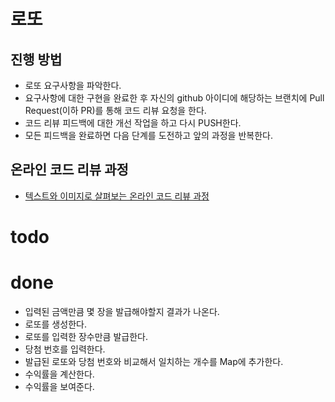 # 로또
## 진행 방법
* 로또 요구사항을 파악한다.
* 요구사항에 대한 구현을 완료한 후 자신의 github 아이디에 해당하는 브랜치에 Pull Request(이하 PR)를 통해 코드 리뷰 요청을 한다.
* 코드 리뷰 피드백에 대한 개선 작업을 하고 다시 PUSH한다.
* 모든 피드백을 완료하면 다음 단계를 도전하고 앞의 과정을 반복한다.

## 온라인 코드 리뷰 과정
* [텍스트와 이미지로 살펴보는 온라인 코드 리뷰 과정](https://github.com/next-step/nextstep-docs/tree/master/codereview)














# todo


# done
- 입력된 금액만큼 몇 장을 발급해야할지 결과가 나온다.
- 로또를 생성한다.
- 로또를 입력한 장수만큼 발급한다.
- 당첨 번호를 입력한다.
- 발급된 로또와 당첨 번호와 비교해서 일치하는 개수를 Map에 추가한다.
- 수익률을 계산한다.
- 수익률을 보여준다.